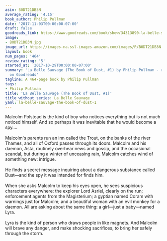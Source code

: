 ```yaml
---
asin: B0DT21DB3N
average_rating: '4.15'
book_author: Philip Pullman
date: '2017-11-03T00:00:00-07:00'
draft: false
goodreads_link: https://www.goodreads.com/book/show/34313890-la-belle-sauvage
image:
- B0DT21DB3N.jpg
image_url: https://images-na.ssl-images-amazon.com/images/P/B0DT21DB3N.01._SCLZZZZZZZ.jpg
layout: book
num_pages: '464'
review_rating: '5'
started_at: '2017-10-29T00:00:00-07:00'
summary: 'La Belle Sauvage (The Book of Dust, #1) by Philip Pullman - rated 4.15/5
  on Goodreads'
tagline: A 464-page book by Philip Pullman
tags:
- Philip Pullman
title: 'La Belle Sauvage (The Book of Dust, #1)'
title_without_series: La Belle Sauvage
yaml: la-belle-sauvage-the-book-of-dust-1
---
```


Malcolm Polstead is the kind of boy who notices everything but is not much noticed himself. And so perhaps it was inevitable that he would become a spy....<br /><br />Malcolm's parents run an inn called the Trout, on the banks of the river Thames, and all of Oxford passes through its doors. Malcolm and his daemon, Asta, routinely overhear news and gossip, and the occasional scandal, but during a winter of unceasing rain, Malcolm catches wind of something new: intrigue. <br /><br />He finds a secret message inquiring about a dangerous substance called Dust—and the spy it was intended for finds him. <br /><br />When she asks Malcolm to keep his eyes open, he sees suspicious characters everywhere: the explorer Lord Asriel, clearly on the run; enforcement agents from the Magisterium; a gyptian named Coram with warnings just for Malcolm; and a beautiful woman with an evil monkey for a daemon. All are asking about the same thing: a girl—just a baby—named Lyra.<br /><br />Lyra is the kind of person who draws people in like magnets. And Malcolm will brave any danger, and make shocking sacrifices, to bring her safely through the storm.